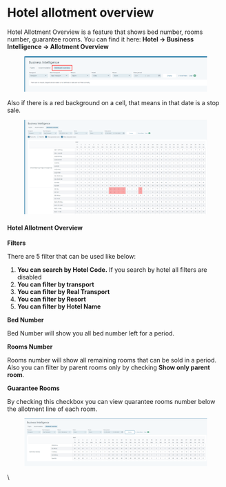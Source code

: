 # Hotel allotment overview

Hotel Allotment Overview is a feature that shows bed number, rooms number, guarantee rooms. You can find it here: **Hotel -> Business Intelligence -> Allotment Overview**

<figure><img src="../../.gitbook/assets/image (14) (1) (1) (1).png" alt=""><figcaption></figcaption></figure>

Also if there is a red background on a cell, that means in that date is a stop sale.

<figure><img src="../../.gitbook/assets/image (16) (1) (1) (1).png" alt=""><figcaption></figcaption></figure>

#### Hotel Allotment Overview[​](https://docs.tourpaq.com/docs/hotel/hotel-allotment-overview#hotel-allotment-overview) <a href="#hotel-allotment-overview" id="hotel-allotment-overview"></a>

**Filters**[**​**](https://docs.tourpaq.com/docs/hotel/hotel-allotment-overview#filters)

There are 5 filter that can be used like below:

1. **You can search by Hotel Code.** If you search by hotel all filters are disabled
2. **You can filter by transport**
3. **You can filter by Real Transport**
4. **You can filter by Resort**
5. **You can filter by Hotel Name**

**Bed Number**[**​**](https://docs.tourpaq.com/docs/hotel/hotel-allotment-overview#bed-number)

Bed Number will show you all bed number left for a period.

**Rooms Number**[**​**](https://docs.tourpaq.com/docs/hotel/hotel-allotment-overview#rooms-number)

Rooms number will show all remaining rooms that can be sold in a period. Also you can filter by parent rooms only by checking **Show only parent room**.

**Guarantee Rooms**[**​**](https://docs.tourpaq.com/docs/hotel/hotel-allotment-overview#guarantee-rooms)

By checking this checkbox you can view quarantee rooms number below the allotment line of each room.

<figure><img src="../../.gitbook/assets/image (15) (1) (1) (1).png" alt=""><figcaption></figcaption></figure>

\
